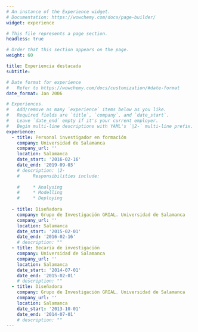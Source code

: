 ```yaml
---
# An instance of the Experience widget.
# Documentation: https://wowchemy.com/docs/page-builder/
widget: experience

# This file represents a page section.
headless: true

# Order that this section appears on the page.
weight: 60

title: Experiencia destacada
subtitle:

# Date format for experience
#   Refer to https://wowchemy.com/docs/customization/#date-format
date_format: Jan 2006

# Experiences.
#   Add/remove as many `experience` items below as you like.
#   Required fields are `title`, `company`, and `date_start`.
#   Leave `date_end` empty if it's your current employer.
#   Begin multi-line descriptions with YAML's `|2-` multi-line prefix.
experience:
  - title: Personal investigador en formación
    company: Universidad de Salamanca
    company_url: ''
    location: Salamanca
    date_start: '2016-02-16'
    date_end: '2019-09-03'
    # description: |2-
    #     Responsibilities include:
        
    #     * Analysing
    #     * Modelling
    #     * Deploying
        
  - title: Diseñadora
    company: Grupo de Investigación GRIAL. Universidad de Salamanca
    company_url: ''
    location: Salamanca
    date_start: '2015-02-01'
    date_end: '2016-02-16'
    # description: ""
  - title: Becaria de investigación
    company: Universidad de Salamanca
    company_url: ''
    location: Salamanca
    date_start: '2014-07-01'
    date_end: '2015-02-01'
    # description: ""
  - title: Diseñadora
    company: Grupo de Investigación GRIAL. Universidad de Salamanca
    company_url: ''
    location: Salamanca
    date_start: '2013-10-01'
    date_end: '2014-07-01'
    # description: ""
---
```

